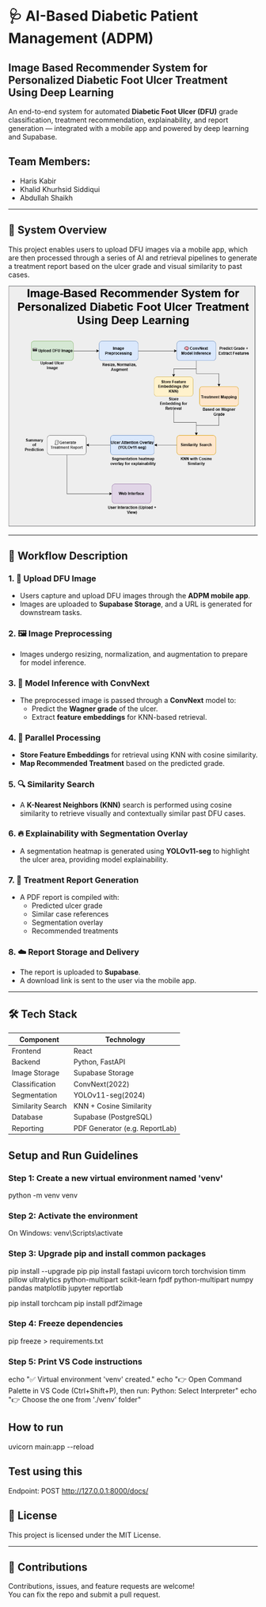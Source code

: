 # 🩺 AI-Based Diabetic Patient Management (ADPM)
## Image Based Recommender System for Personalized Diabetic Foot Ulcer Treatment Using Deep Learning
An end-to-end system for automated **Diabetic Foot Ulcer (DFU)** grade classification, treatment recommendation, explainability, and report generation — integrated with a mobile app and powered by deep learning and Supabase.
## Team Members:
* Haris Kabir 
* Khalid Khurhsid Siddiqui 
* Abdullah Shaikh 
---

## 📌 System Overview

This project enables users to upload DFU images via a mobile app, which are then processed through a series of AI and retrieval pipelines to generate a treatment report based on the ulcer grade and visual similarity to past cases.

![System Architecture](DFU_Treatment_Recommendation_Pipeline_Using_YOLOv11_Segmentation_and_ConvNeXt-Based_Case_Retrieval.png)

---

## 🧠 Workflow Description

### 1. 📲 Upload DFU Image
- Users capture and upload DFU images through the **ADPM mobile app**.
- Images are uploaded to **Supabase Storage**, and a URL is generated for downstream tasks.

### 2. 🖼️ Image Preprocessing
- Images undergo resizing, normalization, and augmentation to prepare for model inference.

### 3. 🧠 Model Inference with ConvNext
- The preprocessed image is passed through a **ConvNext** model to:
  - Predict the **Wagner grade** of the ulcer.
  - Extract **feature embeddings** for KNN-based retrieval.

### 4. 🔁 Parallel Processing
- **Store Feature Embeddings** for retrieval using KNN with cosine similarity.
- **Map Recommended Treatment** based on the predicted grade.

### 5. 🔍 Similarity Search
- A **K-Nearest Neighbors (KNN)** search is performed using cosine similarity to retrieve visually and contextually similar past DFU cases.

### 6. 🔥 Explainability with Segmentation Overlay
- A segmentation heatmap is generated using **YOLOv11-seg** to highlight the ulcer area, providing model explainability.

### 7. 📝 Treatment Report Generation
- A PDF report is compiled with:
  - Predicted ulcer grade
  - Similar case references
  - Segmentation overlay
  - Recommended treatments

### 8. ☁️ Report Storage and Delivery
- The report is uploaded to **Supabase**.
- A download link is sent to the user via the mobile app.

---

## 🛠️ Tech Stack

| Component         | Technology           |
|------------------|----------------------|
| Frontend         | React                |
| Backend          | Python, FastAPI      |
| Image Storage    | Supabase Storage     |
| Classification   | ConvNext(2022)       |
| Segmentation     | YOLOv11-seg(2024)    |
| Similarity Search| KNN + Cosine Similarity |
| Database         | Supabase (PostgreSQL)|
| Reporting        | PDF Generator (e.g. ReportLab) |

## Setup and Run Guidelines
### Step 1: Create a new virtual environment named 'venv'
python -m venv venv

### Step 2: Activate the environment
 On Windows:
 venv\Scripts\activate

### Step 3: Upgrade pip and install common packages
pip install --upgrade pip
pip install fastapi uvicorn torch torchvision timm pillow ultralytics python-multipart scikit-learn fpdf python-multipart numpy pandas matplotlib jupyter reportlab

pip install torchcam
pip install pdf2image
### Step 4: Freeze dependencies
pip freeze > requirements.txt

### Step 5: Print VS Code instructions
echo "✅ Virtual environment 'venv' created."
echo "👉 Open Command Palette in VS Code (Ctrl+Shift+P), then run: Python: Select Interpreter"
echo "👉 Choose the one from './venv' folder"

## How to run
uvicorn main:app --reload

## Test using this
Endpoint: POST http://127.0.0.1:8000/docs/


## 📄 License

This project is licensed under the MIT License.

---

## 🤝 Contributions

Contributions, issues, and feature requests are welcome!  
You can fix the repo and submit a pull request.

